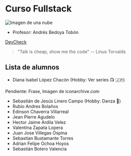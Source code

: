 # Curso Fullstack

![Imagen de una nube](https://icons.iconarchive.com/icons/webalys/kameleon.pics/128/Database-Cloud-icon.png)

- Profesor: Andrés Bedoya Tobón

[DevCheck](https://www.instagram.com/devcheck.co/?hl=es)
> "Talk is cheap, show me the code" -- Linus Torvalds

## Lista de alumnos

- Diana Isabel López Chacón (Hobby: Ver series :tv: :jp:)

Pendiente: Frase, Imagen de iconarchive.com

- Sebastián de Jesús Linero Campo (Hobby: Danza :man_dancing:)
- Rubio Andres Bolaños
- Edinson Chaverra Villarreal
- Jean Pierre Agudelo
- Hector Jaime Ardila Velez
- Valentina Zapata Lopera 
- Juan Jose Villegas Ospina
- Sebastian Bustamante Torres
- Adrian Felipe Ochoa Hoyos
- Sebastián Botero Valencia